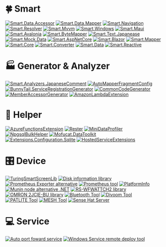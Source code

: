 # :four_leaf_clover: Smart

[![Smart.Data.Accessor](https://github-readme-stats.vercel.app/api/pin/?username=usausa&repo=Smart-Net-Data-Accessor)](https://github.com/usausa/Smart-Net-Data-Accessor)
[![Smart.Data.Mapper](https://github-readme-stats.vercel.app/api/pin/?username=usausa&repo=Smart-Net-Data-Mapper)](https://github.com/usausa/Smart-Net-Data-Mapper)
[![Smart.Navigation](https://github-readme-stats.vercel.app/api/pin/?username=usausa&repo=Smart-Net-Navigation)](https://github.com/usausa/Smart-Net-Navigation)
[![Smart.Resolver](https://github-readme-stats.vercel.app/api/pin/?username=usausa&repo=Smart-Net-Resolver)](https://github.com/usausa/Smart-Net-Resolver)
[![Smart.Mvvm](https://github-readme-stats.vercel.app/api/pin/?username=usausa&repo=Smart-Net-Mvvm)](https://github.com/usausa/Smart-Net-Mvvm)
[![Smart.Windows](https://github-readme-stats.vercel.app/api/pin/?username=usausa&repo=Smart-Net-Windows)](https://github.com/usausa/Smart-Net-Windows)
[![Smart.Maui](https://github-readme-stats.vercel.app/api/pin/?username=usausa&repo=Smart-Net-Maui)](https://github.com/usausa/Smart-Net-Maui)
[![Smart.Avalonia](https://github-readme-stats.vercel.app/api/pin/?username=usausa&repo=Smart-Net-Avalonia)](https://github.com/usausa/Smart-Net-Avalonia)
[![Smart.ByteMapper](https://github-readme-stats.vercel.app/api/pin/?username=usausa&repo=Smart-Net-ByteMapper)](https://github.com/usausa/Smart-Net-ByteMapper)
[![Smart.Text.Japanease](https://github-readme-stats.vercel.app/api/pin/?username=usausa&repo=Smart-Net-Text-Japanese)](https://github.com/usausa/Smart-Net-Text-Japanese)
[![Smart.Mock.Data](https://github-readme-stats.vercel.app/api/pin/?username=usausa&repo=Smart-Net-Mock-Data)](https://github.com/usausa/Smart-Net-Mock-Data)
[![Smart.AspNetCore](https://github-readme-stats.vercel.app/api/pin/?username=usausa&repo=Smart-Net-AspNetCore)](https://github.com/usausa/Smart-Net-AspNetCore)
[![Smart.Blazor](https://github-readme-stats.vercel.app/api/pin/?username=usausa&repo=Smart-Net-Blazor)](https://github.com/usausa/Smart-Net-Blazor)
[![Smart.Mapper](https://github-readme-stats.vercel.app/api/pin/?username=usausa&repo=Smart-Net-Mapper)](https://github.com/usausa/Smart-Net-Mapper)
[![Smart.Core](https://github-readme-stats.vercel.app/api/pin/?username=usausa&repo=Smart-Net)](https://github.com/usausa/Smart-Net)
[![Smart.Converter](https://github-readme-stats.vercel.app/api/pin/?username=usausa&repo=Smart-Net-Converter)](https://github.com/usausa/Smart-Net-Converter)
[![Smart.Data](https://github-readme-stats.vercel.app/api/pin/?username=usausa&repo=Smart-Net-Data)](https://github.com/usausa/Smart-Net-Data)
[![Smart.Reactive](https://github-readme-stats.vercel.app/api/pin/?username=usausa&repo=Smart-Net-Reactive)](https://github.com/usausa/Smart-Net-Reactive)

# :factory: Generator & Analyzer

[![Smart.Analyzers.JapaneseComment](https://github-readme-stats.vercel.app/api/pin/?username=usausa&repo=Smart-Net-Analyzers-JapaneseComment)](https://github.com/usausa/Smart-Net-Analyzers-JapaneseComment)
[![AutoMapperFragmentConfig](https://github-readme-stats.vercel.app/api/pin/?username=usausa&repo=AutoMapperFragmentConfig)](https://github.com/usausa/AutoMapperFragmentConfig)
[![BunnyTail.ServiceRegistrationGenerator](https://github-readme-stats.vercel.app/api/pin/?username=usausa&repo=service-registration-generator)](https://github.com/usausa/service-registration-generator)
[![CommonCodeGenerator](https://github-readme-stats.vercel.app/api/pin/?username=usausa&repo=common-code-generator)](https://github.com/usausa/common-code-generator)
[![MemberAccessorGenerator](https://github-readme-stats.vercel.app/api/pin/?username=usausa&repo=member-accessor-generator)](https://github.com/usausa/member-accessor-generator)
[![AmazonLambdaExtension](https://github-readme-stats.vercel.app/api/pin/?username=usausa&repo=amazon-lambda-extension)](https://github.com/usausa/amazon-lambda-extension)

# :wrench: Helper

[![AzureFunctionsExtension](https://github-readme-stats.vercel.app/api/pin/?username=usausa&repo=azure-functions-extension)](https://github.com/usausa/azure-functions-extension)
[![Rester](https://github-readme-stats.vercel.app/api/pin/?username=usausa&repo=Rester)](https://github.com/usausa/Rester)
[![MiniDataProfiler](https://github-readme-stats.vercel.app/api/pin/?username=usausa&repo=mini-data-profiler)](https://github.com/usausa/mini-data-profiler)
[![NpgsqlBulkHelper](https://github-readme-stats.vercel.app/api/pin/?username=usausa&repo=npgsql-bulk-helper)](https://github.com/usausa/npgsql-bulk-helper)
[![Mofucat.DataToolkit](https://github-readme-stats.vercel.app/api/pin/?username=usausa&repo=data-toolkit)](https://github.com/usausa/data-toolkit)
[![Extensions.Configuration.Sqlite](https://github-readme-stats.vercel.app/api/pin/?username=usausa&repo=extensions-configuration-sqlite)](https://github.com/usausa/extensions-configuration-sqlite)
[![HostedServiceExtensions](https://github-readme-stats.vercel.app/api/pin/?username=usausa&repo=hosted-service-extension)](https://github.com/usausa/hosted-service-extension)

# :control_knobs: Device

[![TuringSmartScreenLib](https://github-readme-stats.vercel.app/api/pin/?username=usausa&repo=turing-smart-screen)](https://github.com/usausa/turing-smart-screen)
[![Disk information library](https://github-readme-stats.vercel.app/api/pin/?username=usausa&repo=hardwareinfo-disk)](https://github.com/usausa/hardwareinfo-disk)
[![Prometheus Exporter alternative](https://github-readme-stats.vercel.app/api/pin/?username=usausa&repo=prometheus-exporter-alternative)](https://github.com/usausa/prometheus-exporter-alternative)
[![Prometheus tool](https://github-readme-stats.vercel.app/api/pin/?username=usausa&repo=prometheus-tool)](https://github.com/usausa/prometheus-tool)
[![PlatformInfo](https://github-readme-stats.vercel.app/api/pin/?username=usausa&repo=platform-info)](https://github.com/usausa/platform-info)
[![Munin node alternative .NET](https://github-readme-stats.vercel.app/api/pin/?username=usausa&repo=munin-node-alternative)](https://github.com/usausa/munin-node-alternative)
[![RS-WFWATTCH2 library](https://github-readme-stats.vercel.app/api/pin/?username=usausa&repo=devicelib-wfwattch2)](https://github.com/usausa/devicelib-wfwattch2)
[![OMRON 2JCIE-BU library](https://github-readme-stats.vercel.app/api/pin/?username=usausa&repo=devicelib-sensor-omron)](https://github.com/usausa/devicelib-sensor-omron)
[![Bluetooth Tool](https://github-readme-stats.vercel.app/api/pin/?username=usausa&repo=bt-tool)](https://github.com/usausa/bt-tool)
[![Divoom Tool](https://github-readme-stats.vercel.app/api/pin/?username=usausa&repo=divoom-tool)](https://github.com/usausa/divoom-tool)
[![PATLITE Tool](https://github-readme-stats.vercel.app/api/pin/?username=usausa&repo=patlite-tool)](https://github.com/usausa/patlite-tool)
[![MESH Tool](https://github-readme-stats.vercel.app/api/pin/?username=usausa&repo=mesh-tool)](https://github.com/usausa/mesh-tool)
[![Sense Hat Server](https://github-readme-stats.vercel.app/api/pin/?username=usausa&repo=sensehat-server)](https://github.com/usausa/sensehat-server)

# :computer: Service

[![Auto port foward service](https://github-readme-stats.vercel.app/api/pin/?username=usausa&repo=auto-port-forward)](https://github.com/usausa/auto-port-forward)
[![Windows Service remote deploy tool](https://github-readme-stats.vercel.app/api/pin/?username=usausa&repo=service-deploy-agent)](https://github.com/usausa/service-deploy-agent)

